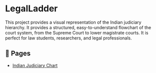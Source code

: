 # LegalLadder
This project provides a visual representation of the Indian judiciary hierarchy. It provides a structured, easy-to-understand flowchart of the court system, from the Supreme Court to lower magistrate courts. It is perfect for law students, researchers, and legal professionals.


## 📂 Pages  
- [Indian Judiciary Chart](https://pdglaw.github.io/LegalLadder/index.html.html)  
 

